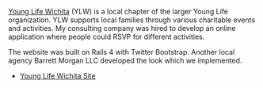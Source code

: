 [Young Life Wichita][ylw] (YLW) is a local chapter of the larger Young Life
organization. YLW supports local families through various charitable events and
activities. My consulting company was hired to develop an online application
where people could RSVP for different activities.

The website was built on Rails 4 with Twitter Bootstrap. Another local agency
Barrett Morgan LLC developed the look which we implemented.

* [Young Life Wichita Site][ylw]

[ylw]: http://myylwichita.com
